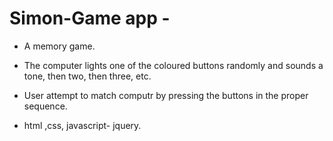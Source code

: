 # Simon-Game app -

- A memory game.
- The computer lights one of the coloured buttons randomly and sounds a tone, then two, then three, etc.
- User attempt to match computr by pressing the buttons in the proper sequence.

- html ,css, javascript- jquery.
